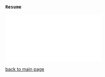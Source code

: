 
### `Resume`

<object data="./assets/PDFs/Amirhosein_Toosi_CV.pdf" type="application/pdf" width="800px" height="1200px" style="border: none;">
    <embed src="./assets/PDFs/Amirhosein_Toosi_CV.pdf">
        <!--<p>This browser does not support PDFs. Please download the PDF to view it: <a href="http://yoursite.com/the.pdf">Download PDF</a>.</p>-->
    </embed>
</object>

[back to main page](./)
